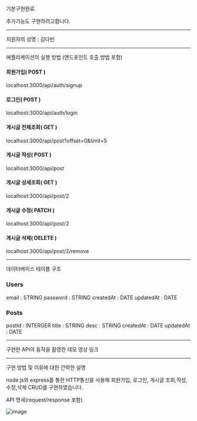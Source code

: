 기본구현완료.

추가기능도 구현하려고합니다.

---

지원자의 성명 : 김다빈

---
애플리케이션의 실행 방법 (엔드포인트 호출 방법 포함)

#### 회원가입( POST )
localhost:3000/api/auth/signup

#### 로그인( POST )
localhost:3000/api/auth/login

#### 게시글 전체조회( GET )
localhost:3000/api/post?offset=0&limit=5

#### 게시글 작성( POST )
localhost:3000/api/post

#### 게시글 상세조회( GET )
localhost:3000/api/post/2

#### 게시글 수정( PATCH )
localhost:3000/api/post/2

#### 게시글 삭제( DELETE )
localhost:3000/api/post/2/remove

---
데이터베이스 테이블 구조

### Users
email : STRING
password : STRING
createdAt : DATE
updatedAt : DATE

### Posts
postId : INTERGER
title : STRING
desc : STRING
createdAt : DATE
updatedAt : DATE

---
구현한 API의 동작을 촬영한 데모 영상 링크

---
구현 방법 및 이유에 대한 간략한 설명

node.js와 express를 통한 HTTP통신을 사용해
회원가입, 로그인,
게시글 조회,작성,수정,삭제
CRUD를 구현하였습니다.

API 명세(request/response 포함)

![image](https://github.com/dabeenkim/wanted-pre-onboarding-backend/assets/124576278/c51f95d7-d9f3-4f1a-9774-350719d414dd)
